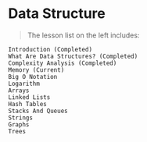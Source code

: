 # Data Structure



> The lesson list on the left includes:

    Introduction (Completed)
    What Are Data Structures? (Completed)
    Complexity Analysis (Completed)
    Memory (Current)
    Big O Notation
    Logarithm
    Arrays
    Linked Lists
    Hash Tables
    Stacks And Queues
    Strings
    Graphs
    Trees